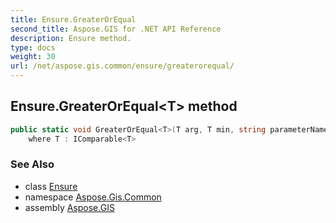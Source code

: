```yaml
---
title: Ensure.GreaterOrEqual
second_title: Aspose.GIS for .NET API Reference
description: Ensure method. 
type: docs
weight: 30
url: /net/aspose.gis.common/ensure/greaterorequal/
---
```

## Ensure.GreaterOrEqual&lt;T&gt; method

```csharp
public static void GreaterOrEqual<T>(T arg, T min, string parameterName)
    where T : IComparable<T>
```

### See Also

* class [Ensure](../)
* namespace [Aspose.Gis.Common](../../ensure/)
* assembly [Aspose.GIS](../../../)


